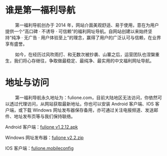 # 谁是第一福利导航

&nbsp;&nbsp;&nbsp;&nbsp;&nbsp;&nbsp;&nbsp;&nbsp;第一福利导航创办于 2014 年，网站介面美观舒适、易于使用，意在为用户提供一个“高口碑 · 不诱导 · 可信赖”的福利网址导航。自网站创建以来始终坚持“纯净 · 无广告 · 用户体验至上”的理念，赢得了用户的广泛认可与信赖，在业界享有盛誉。

&nbsp;&nbsp;&nbsp;&nbsp;&nbsp;&nbsp;&nbsp;&nbsp;如今，在经历过风吹雨打、和无数次被抄袭、山寨之后，运营团队也涅槃重生，我们将心存继往，争取做最稳定、最纯净、最实用的中文福利网址导航。

# 地址与访问

&nbsp;&nbsp;&nbsp;&nbsp;&nbsp;&nbsp;&nbsp;&nbsp;第一福利导航永久地址为：fulione.com，目前大陆地区无法访问，你依然可以透过代理访问，从网站获取最新地址。你也可以安装 Android 客户端、IOS 客户端，或下载 Windows 网址发布器保存备用，亦可通过关注电报频道、发送邮件、地址发布页等与我们保持联络。

Android 客户端：[fulione v1.2.12.apk](https://github.com/fulionecom/fulionecom.github.io/releases/download/AndroidAPK/fulione.v1.2.12.apk)

Windows 网址发布器：[fulione v2.2.zip](https://github.com/fulionecom/fulionecom.github.io/releases/download/WidowsEXE/fulione.v2.2.zip)

IOS 客户端：[fulione.mobileconfig](https://github.com/fulionecom/fulionecom.github.io/releases/download/IOSMobileconfig/fulione.mobileconfig)
